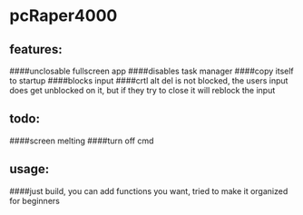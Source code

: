 # pcRaper4000

## features:

####unclosable fullscreen app
####disables task manager
####copy itself to startup
####blocks input
####crtl alt del is not blocked, the users input does get unblocked on it, but if they try to close it will reblock the input

## todo:

####screen melting
####turn off cmd

## usage:

####just build, you can add functions you want, tried to make it organized for beginners
